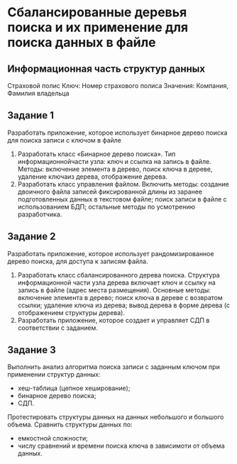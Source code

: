 
# Сбалансированные деревья поиска и их применение для поиска данных в файле
## Информационная часть структур данных
Страховой полис
Ключ: Номер страхового полиса
Значения: Компания, Фамилия владельца
## Задание 1
Разработать приложение, которое использует бинарное дерево поиска для поиска записи с ключом в файле
1. Разработать класс «Бинарное дерево поиска». Тип информационнойчасти узла: ключ и ссылка на запись в файле. Методы: включение элемента в дерево, поиск ключа в дереве, удаление ключаиз дерева, отображение дерева.
2. Разработать класс управления файлом. Включить методы: создание двоичного файла записей фиксированной длины из заранее подготовленных данных в текстовом файле; поиск записи в файле с использованием БДП; остальные методы по усмотрению разработчика.
## Задание 2
Разработать приложение, которое использует рандомизированное дерево поиска, для доступа к записям файла.
1. Разработать класс сбалансированного дерева поиска. Структура информационной части узла дерева включает ключ и ссылку на запись в файле (адрес места размещения). Основные методы: включение элемента в дерево; поиск ключа в дереве с возвратом ссылки; удаление ключа из дерева; вывод дерева в форме дерева (с отображением структуры дерева).
2. Разработать приложение, которое создает и управляет СДП в соответствии с заданием.
## Задание 3
Выполнить анализ алгоритма поиска записи с заданным ключом при применении структур данных:
- хеш-таблица (цепное хеширование);
- бинарное дерево поиска;
- СДП.

Протестировать структуры данных на данных небольшого и большого объема.
Сравнить структуры данных по:
- емкостной сложности;
- числу сравнений и времени поиска ключа в зависимоти от объема данных.
